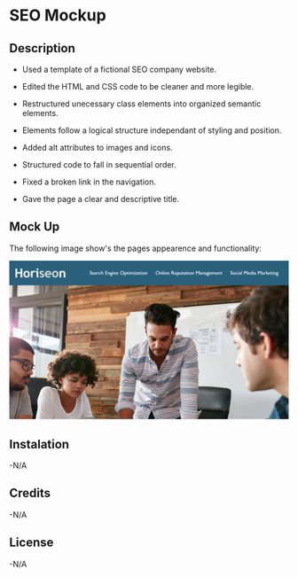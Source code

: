 # SEO Mockup

## Description

- Used a template of a fictional SEO company website.

- Edited the HTML and CSS code to be cleaner and more legible.

- Restructured unecessary class elements into organized semantic elements.

- Elements follow a logical structure independant of styling and position.

- Added alt attributes to images and icons.

- Structured code to fall in sequential order.

- Fixed a broken link in the navigation.

- Gave the page a clear and descriptive title.

## Mock Up

The following image show's the pages appearence and functionality:

![The Horiseon webpage includes a navigation bar, a header image, and cards with text and images at the bottom of the page.](./assets/images/seo-scrnsht-1.png)

## Instalation

-N/A

## Credits

-N/A

## License

-N/A
